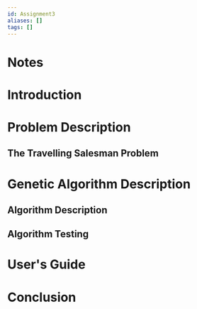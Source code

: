 ```yaml
---
id: Assignment3
aliases: []
tags: []
---
```


# Notes




# Introduction


# Problem Description
## The Travelling Salesman Problem


# Genetic Algorithm Description
## Algorithm Description


## Algorithm Testing


# User's Guide


# Conclusion


